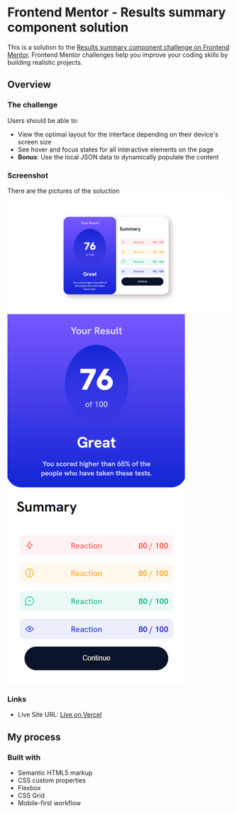 # Frontend Mentor - Results summary component solution

This is a solution to the [Results summary component challenge on Frontend Mentor](https://www.frontendmentor.io/challenges/results-summary-component-CE_K6s0maV). Frontend Mentor challenges help you improve your coding skills by building realistic projects. 

## Overview

### The challenge

Users should be able to:

- View the optimal layout for the interface depending on their device's screen size
- See hover and focus states for all interactive elements on the page
- **Bonus**: Use the local JSON data to dynamically populate the content

### Screenshot
There are the pictures of the soluction
![Destop Solution](./design/desktop-solution.PNG)  
![Mobile Solution](./design/mobile-solution.PNG)


### Links

- Live Site URL: [Live on Vercel](https://fem-result-summary-rho.vercel.app/)

## My process

### Built with

- Semantic HTML5 markup
- CSS custom properties
- Flexbox
- CSS Grid
- Mobile-first workflow